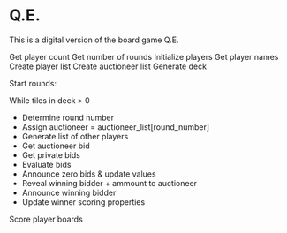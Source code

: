 # Q.E.
This is a digital version of the board game Q.E.

Get player count
Get number of rounds
Initialize players
Get player names
Create player list
Create auctioneer list
Generate deck



Start rounds:

While tiles in deck > 0
- Determine round number
- Assign auctioneer = auctioneer_list[round_number]
- Generate list of other players 
- Get auctioneer bid
- Get private bids
- Evaluate bids
- Announce zero bids & update values
- Reveal winning bidder + ammount to auctioneer
- Announce winning bidder
- Update winner scoring properties

Score player boards
